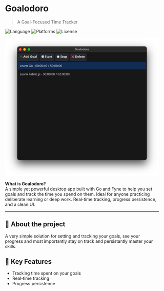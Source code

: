 # Goalodoro
> A Goal-Focused Time Tracker

<!-- ![GitHub release (latest by date)](https://img.shields.io/github/v/release/AlbertArakelyan/nsw-finance) -->
![Language](https://img.shields.io/badge/language-go-blue)
![Platforms](https://img.shields.io/badge/platforms-Mac%20OS-green)
![License](https://img.shields.io/github/license/AlbertArakelyan/goalodoro)


![Screenshot](./assets/images/screenshot.png)

**What is Goalodoro?** <br>
A simple yet powerful desktop app built with Go and Fyne to help you set goals and track the time you spend on them. Ideal for anyone practicing deliberate learning or deep work. Real-time tracking, progress persistence, and a clean UI.

---

## 📝 About the project
A very simple solution for setting and tracking your goals, see your progress and most importantly stay on track and persistantly master your skills.

## 🔑 Key Features
- Tracking time spent on your goals
- Real-time tracking
- Progress persistence